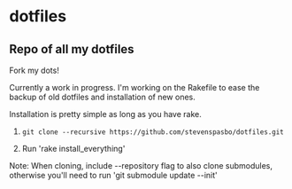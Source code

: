 # dotfiles

## Repo of all my dotfiles

Fork my dots!

Currently a work in progress. I'm working on the Rakefile to ease the backup of old dotfiles and installation of new ones.

Installation is pretty simple as long as you have rake.

1) `git clone --recursive https://github.com/stevenspasbo/dotfiles.git`

2) Run 'rake install_everything'

Note: When cloning, include --repository flag to also clone submodules, otherwise you'll need to run 'git submodule update --init'
